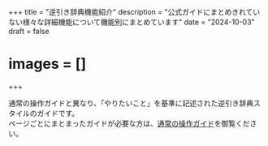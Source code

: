 +++
title = "逆引き辞典機能紹介"
description = "公式ガイドにまとめきれていない様々な詳細機能について機能別にまとめています"
date = "2024-10-03"
draft = false
# images = []
+++

通常の操作ガイドと異なり、「やりたいこと」を基準に記述された逆引き辞典スタイルのガイドです。  
ページごとにまとまったガイドが必要な方は、[通常の操作ガイド](/docs/manual/quickstart/)を御覧ください。
